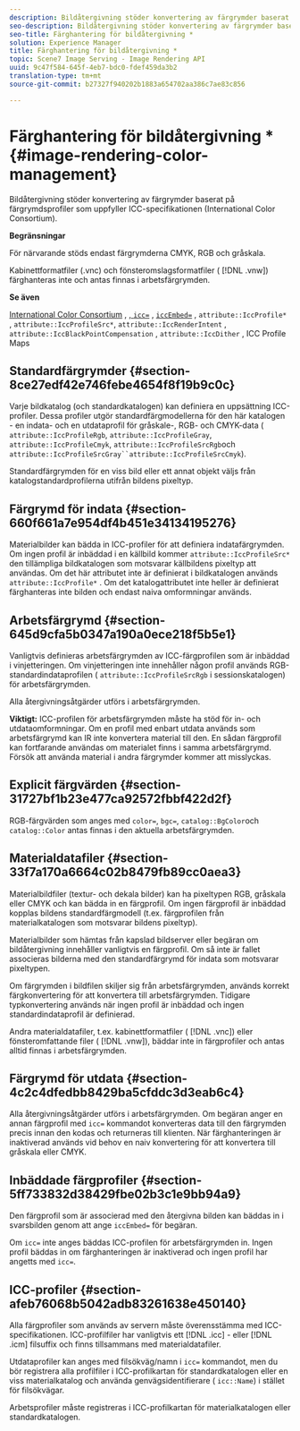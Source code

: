 ```yaml
---
description: Bildåtergivning stöder konvertering av färgrymder baserat på färgrymdsprofiler som uppfyller ICC-specifikationen (International Color Consortium).
seo-description: Bildåtergivning stöder konvertering av färgrymder baserat på färgrymdsprofiler som uppfyller ICC-specifikationen (International Color Consortium).
seo-title: Färghantering för bildåtergivning *
solution: Experience Manager
title: Färghantering för bildåtergivning *
topic: Scene7 Image Serving - Image Rendering API
uuid: 9c47f584-645f-4eb7-bdc0-fdef459da3b2
translation-type: tm+mt
source-git-commit: b27327f940202b1883a654702aa386c7ae83c856

---
```



# Färghantering för bildåtergivning *{#image-rendering-color-management}

Bildåtergivning stöder konvertering av färgrymder baserat på färgrymdsprofiler som uppfyller ICC-specifikationen (International Color Consortium).

**Begränsningar**

För närvarande stöds endast färgrymderna CMYK, RGB och gråskala.

Kabinettformatfiler (.vnc) och fönsteromslagsformatfiler ( [!DNL .vnw]) färghanteras inte och antas finnas i arbetsfärgrymden.

**Se även**

[International Color Consortium](http://www.color.org/index.xalter) , [ , `icc=`](../../../../../ir-api/http-protocol/image-rendering-api-ref/c-ir-http-protocol-ref/c-ir-http-protocol-command-reference/r-ir-icc.md#reference-86a2fff3cef24982ad2063d977a16e06) , [ `iccEmbed=`](../../../../../ir-api/http-protocol/image-rendering-api-ref/c-ir-http-protocol-ref/c-ir-http-protocol-command-reference/r-ir-iccembed.md#reference-47a433138c7c4b29b9b29871b2491a7f) , `attribute::IccProfile*` , `attribute::IccProfileSrc*`, `attribute::IccRenderIntent` , `attribute::IccBlackPointCompensation` , `attribute::IccDither` , ICC Profile Maps

## Standardfärgrymder {#section-8ce27edf42e746febe4654f8f19b9c0c}

Varje bildkatalog (och standardkatalogen) kan definiera en uppsättning ICC-profiler. Dessa profiler utgör standardfärgmodellerna för den här katalogen - en indata- och en utdataprofil för gråskale-, RGB- och CMYK-data ( `attribute::IccProfileRgb`, `attribute::IccProfileGray`, `attribute::IccProfileCmyk`, `attribute::IccProfileSrcRgb`och `attribute::IccProfileSrcGray``attribute::IccProfileSrcCmyk`).

Standardfärgrymden för en viss bild eller ett annat objekt väljs från katalogstandardprofilerna utifrån bildens pixeltyp.

## Färgrymd för indata {#section-660f661a7e954df4b451e34134195276}

Materialbilder kan bädda in ICC-profiler för att definiera indatafärgrymden. Om ingen profil är inbäddad i en källbild kommer `attribute::IccProfileSrc*` den tillämpliga bildkatalogen som motsvarar källbildens pixeltyp att användas. Om det här attributet inte är definierat i bildkatalogen används `attribute::IccProfile*` . Om det katalogattributet inte heller är definierat färghanteras inte bilden och endast naiva omformningar används.

## Arbetsfärgrymd {#section-645d9cfa5b0347a190a0ece218f5b5e1}

Vanligtvis definieras arbetsfärgrymden av ICC-färgprofilen som är inbäddad i vinjetteringen. Om vinjetteringen inte innehåller någon profil används RGB-standardindataprofilen ( `attribute::IccProfileSrcRgb` i sessionskatalogen) för arbetsfärgrymden.

Alla återgivningsåtgärder utförs i arbetsfärgrymden.

**Viktigt:** ICC-profilen för arbetsfärgrymden måste ha stöd för in- och utdataomformningar. Om en profil med enbart utdata används som arbetsfärgrymd kan IR inte konvertera material till den. En sådan färgprofil kan fortfarande användas om materialet finns i samma arbetsfärgrymd. Försök att använda material i andra färgrymder kommer att misslyckas.

## Explicit färgvärden {#section-31727bf1b23e477ca92572fbbf422d2f}

RGB-färgvärden som anges med `color=`, `bgc=`, `catalog::BgColor`och `catalog::Color` antas finnas i den aktuella arbetsfärgrymden.

## Materialdatafiler {#section-33f7a170a6664c02b8479fb89cc0aea3}

Materialbildfiler (textur- och dekala bilder) kan ha pixeltypen RGB, gråskala eller CMYK och kan bädda in en färgprofil. Om ingen färgprofil är inbäddad kopplas bildens standardfärgmodell (t.ex. färgprofilen från materialkatalogen som motsvarar bildens pixeltyp).

Materialbilder som hämtas från kapslad bildserver eller begäran om bildåtergivning innehåller vanligtvis en färgprofil. Om så inte är fallet associeras bilderna med den standardfärgrymd för indata som motsvarar pixeltypen.

Om färgrymden i bildfilen skiljer sig från arbetsfärgrymden, används korrekt färgkonvertering för att konvertera till arbetsfärgrymden. Tidigare typkonvertering används när ingen profil är inbäddad och ingen standardindataprofil är definierad.

Andra materialdatafiler, t.ex. kabinettformatfiler ( [!DNL .vnc]) eller fönsteromfattande filer ( [!DNL .vnw]), bäddar inte in färgprofiler och antas alltid finnas i arbetsfärgrymden.

## Färgrymd för utdata {#section-4c2c4dfedbb8429ba5cfddc3d3eab6c4}

Alla återgivningsåtgärder utförs i arbetsfärgrymden. Om begäran anger en annan färgprofil med `icc=` kommandot konverteras data till den färgrymden precis innan den kodas och returneras till klienten. När färghanteringen är inaktiverad används vid behov en naiv konvertering för att konvertera till gråskala eller CMYK.

## Inbäddade färgprofiler {#section-5ff733832d38429fbe02b3c1e9bb94a9}

Den färgprofil som är associerad med den återgivna bilden kan bäddas in i svarsbilden genom att ange `iccEmbed=` för begäran.

Om `icc=` inte anges bäddas ICC-profilen för arbetsfärgrymden in. Ingen profil bäddas in om färghanteringen är inaktiverad och ingen profil har angetts med `icc=`.

## ICC-profiler {#section-afeb76068b5042adb83261638e450140}

Alla färgprofiler som används av servern måste överensstämma med ICC-specifikationen. ICC-profilfiler har vanligtvis ett [!DNL .icc] - eller [!DNL .icm] filsuffix och finns tillsammans med materialdatafiler.

Utdataprofiler kan anges med filsökväg/namn i `icc=` kommandot, men du bör registrera alla profilfiler i ICC-profilkartan för standardkatalogen eller en viss materialkatalog och använda genvägsidentifierare ( `icc::Name`) i stället för filsökvägar.

Arbetsprofiler måste registreras i ICC-profilkartan för materialkatalogen eller standardkatalogen.
